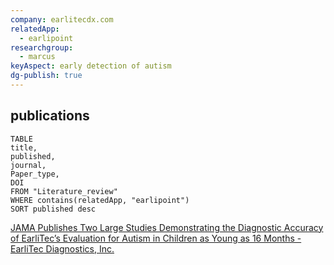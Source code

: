 ```yaml
---
company: earlitecdx.com
relatedApp:
  - earlipoint
researchgroup:
  - marcus
keyAspect: early detection of autism
dg-publish: true
---
```



## publications

```dataview 
TABLE 
title, 
published,
journal,
Paper_type,
DOI
FROM "Literature_review"
WHERE contains(relatedApp, "earlipoint")
SORT published desc 
```

[JAMA Publishes Two Large Studies Demonstrating the Diagnostic Accuracy of EarliTec’s Evaluation for Autism in Children as Young as 16 Months - EarliTec Diagnostics, Inc.](https://earlitecdx.com/2023/09/05/jama-publishes-two-large-studies-demonstrating-the-diagnostic-accuracy-of-earlitecs-evaluation-for-autism-in-children-as-young-as-16-months/)